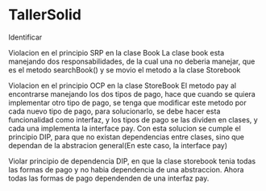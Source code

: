 # TallerSolid

Identificar

Violacion en  el principio SRP en la clase Book
La clase book esta manejando dos responsabilidades, de la cual una no deberia manejar, que es el metodo searchBook() y se movio el metodo a la clase Storebook

Violacion en el principio OCP en la clase StoreBook
El metodo pay al encontrarse manejando los dos tipos de pago, hace que cuando se quiera implementar otro tipo de pago, se tenga que modificar este metodo por cada nuevo tipo de pago, para solucionarlo, se debe hacer esta funcionalidad como interfaz, y los tipos de pago se las dividen en clases, y cada una implementa la interface pay. Con esta solucion se cumple el principio DIP, para que no existan dependencias entre clases, sino que dependan de la abstracion general(En este caso, la interface pay)



Violar principio de dependencia DIP, en que la clase storebook tenia todas las formas de pago y no habia dependencia de una abstraccion. Ahora todas las formas de pago dependenden de una interfaz pay.


